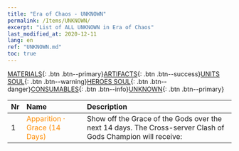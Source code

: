 ```yaml
---
title: "Era of Chaos - UNKNOWN"
permalink: /Items/UNKNOWN/
excerpt: "List of ALL UNKNOWN in Era of Chaos"
last_modified_at: 2020-12-11
lang: en
ref: "UNKNOWN.md"
toc: true
---
```

 [MATERIALS](/Items/){: .btn .btn--primary}[ARTIFACTS](/Items/ARTIFACTS/){: .btn .btn--success}[UNITS SOUL](/Items/UNITS/){: .btn .btn--warning}[HEROES SOUL](/Items/HEROES/){: .btn .btn--danger}[CONSUMABLES](/Items/CONSUMABLES/){: .btn .btn--info}[UNKNOWN](/Items/UNKNOWN/){: .btn .btn--primary}

  | Nr |         Name        |   Description     |
  |:---|:--------------------|:------------------|
  | 1 | <span style="color: #FF8C00"> Apparition · Grace (14 Days)</span> | Show off the Grace of the Gods over the next 14 days. The Cross-server Clash of Gods Champion will receive: |

